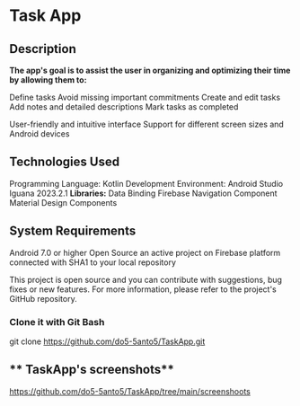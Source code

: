 # **Task App**

## Description

**The app's goal is to assist the user in organizing and optimizing their time by allowing them to:**

Define tasks
Avoid missing important commitments
Create and edit tasks
Add notes and detailed descriptions
Mark tasks as completed

User-friendly and intuitive interface
Support for different screen sizes and Android devices


## Technologies Used

Programming Language: Kotlin
Development Environment: Android Studio Iguana 2023.2.1
**Libraries:**
Data Binding
Firebase
Navigation Component
Material Design Components


## System Requirements

Android 7.0 or higher
Open Source
an active project on Firebase platform connected with SHA1 to your local repository

This project is open source and you can contribute with suggestions, bug fixes or new features. For more information, please refer to the project's GitHub repository.

### **Clone it with Git Bash**

git clone https://github.com/do5-5anto5/TaskApp.git

## ** TaskApp's screenshots**

https://github.com/do5-5anto5/TaskApp/tree/main/screenshoots